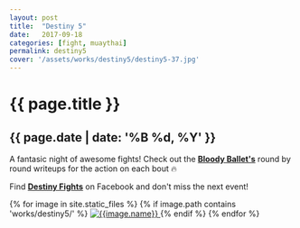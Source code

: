```yaml
---
layout: post
title:  "Destiny 5"
date:   2017-09-18
categories: [fight, muaythai]
permalink: destiny5
cover: '/assets/works/destiny5/destiny5-37.jpg'
---
```

<link href="css/customimagegallery.css" rel="stylesheet">
<h1>{{ page.title }}</h1>
<h2>{{ page.date | date: '%B %d, %Y' }}</h2>
<p>A fantasic night of awesome fights! Check out the <a href="https://thebloodyballet.com/destiny5-fights-789/"><b>Bloody Ballet's</b></a> round by round writeups for the action on each bout 🔥</p>
<p>Find <a href="https://www.facebook.com/Destiny-Fight-Productions-1436999696602415/"><b>Destiny Fights</b></a> on Facebook and don't miss the next event!</p>
<!--<
section id="modal">
	{% for image in site.static_files %}
	    {% if image.path contains 'works/destiny5/' %}
	    <div class="modal fade" tabindex="-1" role="dialog" id="index{{forloop.index}}">
		  <div class="modal-dialog modal-lg">
		    <div class="modal-content">
			    <div class="modal-header">
			        <button type="button" class="close" data-dismiss="modal" aria-label="Close"><span aria-hidden="true">&times;</span></button>
			    </div>
				<img src="{{image.path}}" alt="{{image.name}}" id="{{image.path}}"/>
			</div>
		  </div>
		</div><
	    {% endif %}
	{% endfor %}
</section>
-->

<section class="photos">
	{% for image in site.static_files %}
	    {% if image.path contains 'works/destiny5/' %}
	    <a href="#index{{forloop.index}}" class="mobile-noclick">
			<img src="{{image.path}}" alt="{{image.name}}" id="index{{forloop.index}}"/>
		</a>
		{% endif %}
	{% endfor %}
</section>